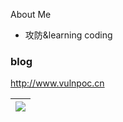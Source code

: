 About Me
- 攻防&learning coding

### blog
http://www.vulnpoc.cn

|<a href="https://github.com/b4nbird/github-readme-stats"><img align="center" src="https://github-readme-stats.vercel.app/api/top-langs/?username=b4nbird&layout=compact&theme=buefy&hide_border=true" /></a> |
| ------------- |
